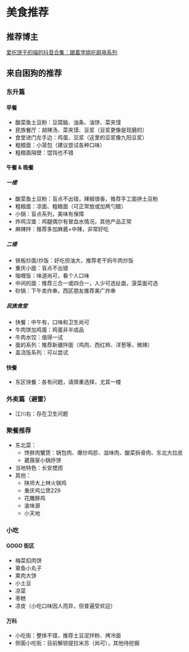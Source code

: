 <script setup lang="ts">
import MemberCard from "/.vitepress/components/MemberCard.vue";
</script>

# 美食推荐

## 推荐博主

<MemberCard
    name="爱吃饼干的喵"
    avatarType="url"
    avatarName="https://p3-pc.douyinpic.com/img/aweme-avatar/tos-cn-avt-0015_6f3907e1033e723af12925e04b7e3ff0~c5_300x300.jpeg"
    linkText="抖音主页"
    link="https://www.douyin.com/user/MS4wLjABAAAAhdyOaI6Uf0hSGbxUVCyf0Eusd3WI6LIHdPIxURqkOeQ" />

[爱吃饼干的喵的抖音合集：跟着学姐吃邮电系列](https://www.iesdouyin.com/share/mix/detail/7366461662573889588/)

## 来自困狗的推荐

### 东升篇

#### 早餐

- 酸菜鱼土豆粉：豆腐脑、油条、油饼、菜夹馍
- 民族餐厅：胡辣汤、菜夹馍、豆浆（豆浆更像是现磨的）
- 食堂进门左手边：鸡蛋、豆浆（这里的豆浆像九阳豆浆）
- 粗粮面：小笼包（建议尝试各种口味）
- 粗粮面隔壁：馄饨也不错

#### 午餐 & 晚餐

##### 一楼

- 酸菜鱼土豆粉：盲点不出错，辣椒很香，推荐手工面拼土豆粉
- 粗粮面：凉面、粗粮面（可正常放或加两勺醋）
- 小锅：盲点系列，美味有保障
- 炸鸡汉堡：鸡腿偶尔有冒血水情况，其他产品正常
- 麻辣拌：推荐多加麻酱+中辣，非常好吃

##### 二楼

- 铁板炒面/炒饭：好吃但油大，推荐老干妈牛肉炒饭
- 重庆小面：盲点不出错
- 咖喱饭：味道尚可，看个人口味
- 中间的面：推荐三合一或四合一，人少可选扯面，菠菜面可选
- 砂锅：下午卖炸串，西区朋友推荐美广炸串

##### 民族食堂

- 快餐：中午有，口味和卫生尚可
- 牛肉饼加鸡蛋：鸡蛋非半成品
- 牛肉水饺：值得一试
- 面的系列：推荐新疆拌面（鸡肉、西红柿、洋葱等，微辣）
- 盖浇饭系列：可以尝试

#### 快餐

- 东区快餐：各有问题，请慎重选择，尤其一楼

### 外卖篇（避雷）

- 江川右：存在卫生问题

### 聚餐推荐

- 东北菜：
    - 馋胖肉蟹煲：锅包肉、爆炒鸡胗、滋味肉、酸菜拆骨肉、东北大拉皮
    - 葳薇家小锅烀饼
- 当地特色：长安搅团
- 其他：
    - 陕师大上林火锅鸡
    - 重庆鸡公煲229
    - 花雕醉鸡
    - 渝味源
    - 小天地

### 小吃

#### GOGO 街区

- 梅菜扣肉饼
- 章鱼小丸子
- 熏肉大饼
- 小土豆
- 凉菜
- 枣糕
- 凉皮（小吃口味因人而异，但普遍受欢迎）

#### 万科

- 小吃街：整体不错，推荐土豆泥拌粉、烤冷面
- 侧面小吃街：目前解锁提拉米苏（尚可），其他待挖掘
